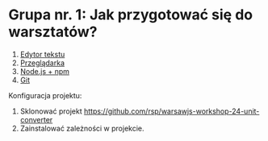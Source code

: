# Grupa nr. 1: Jak przygotować się do warsztatów?

1. [Edytor tekstu](/workshop-setup/partials/edytor-tekstu.html)
2. [Przeglądarka](/workshop-setup/partials/przegladarka.html)
3. [Node.js + npm](/workshop-setup/partials/node+npm.html)
4. [Git](/workshop-setup/partials/git.html)

Konfiguracja projektu:

1. Sklonować projekt
    <https://github.com/rsp/warsawjs-workshop-24-unit-converter>
2. Zainstalować zależności w projekcie.
